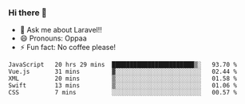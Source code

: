 ### Hi there 👋

<!--
**reubenwedson/reubenwedson** is a ✨ _special_ ✨ repository because its `README.md` (this file) appears on your GitHub profile.
Here are some ideas to get you started:
- 📫 How to reach me: 
- 🔭 I’m currently working on awesome talent app
- 🌱 I’m currently learning extreme Vue js technical stuffs
- 👯 I’m looking to collaborate on start ups challenges
- 🤔 I’m looking for help with time
-->
- 💬 Ask me about Laravel!!
- 😄 Pronouns: Oppaa
- ⚡ Fun fact: No coffee please!

<!--START_SECTION:waka-->
```text
JavaScript   20 hrs 29 mins  ███████████████████████▒░   93.70 % 
Vue.js       31 mins         ▓░░░░░░░░░░░░░░░░░░░░░░░░   02.44 % 
XML          20 mins         ▒░░░░░░░░░░░░░░░░░░░░░░░░   01.58 % 
Swift        13 mins         ▒░░░░░░░░░░░░░░░░░░░░░░░░   01.06 % 
CSS          7 mins          ░░░░░░░░░░░░░░░░░░░░░░░░░   00.57 % 
```
<!--END_SECTION:waka-->
